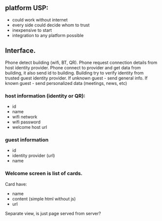 


## platform USP:
* could work without internet
* every side could decide whom to trust
* inexpensive to start
* integration to any platform possible


## Interface.
Phone detect building (wifi, BT, QR). Phone request connection details from host identity provider.
Phone connect to provider and get data from building, it also send id to building.
Building try to verify identity from trusted guest identity provider.
If unknown guest - send general info.
If known guest - send personalized data (meetings, news, etc)



### host information (identity or QR):
- id
- name
- wifi network
- wifi password
- welcome host url

### guest information
- id
- identity provider (url)
- name

### Welcome screen is list of cards.
Card have:
- name
- content (simple html without js)
- url

Separate view, is just page served from server?


